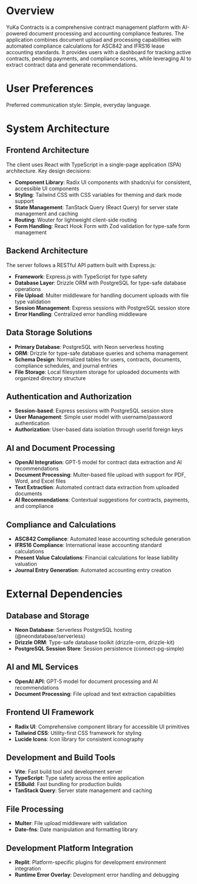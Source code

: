# Overview

YuKa Contracts is a comprehensive contract management platform with AI-powered document processing and accounting compliance features. The application combines document upload and processing capabilities with automated compliance calculations for ASC842 and IFRS16 lease accounting standards. It provides users with a dashboard for tracking active contracts, pending payments, and compliance scores, while leveraging AI to extract contract data and generate recommendations.

# User Preferences

Preferred communication style: Simple, everyday language.

# System Architecture

## Frontend Architecture
The client uses React with TypeScript in a single-page application (SPA) architecture. Key design decisions:
- **Component Library**: Radix UI components with shadcn/ui for consistent, accessible UI components
- **Styling**: Tailwind CSS with CSS variables for theming and dark mode support
- **State Management**: TanStack Query (React Query) for server state management and caching
- **Routing**: Wouter for lightweight client-side routing
- **Form Handling**: React Hook Form with Zod validation for type-safe form management

## Backend Architecture
The server follows a RESTful API pattern built with Express.js:
- **Framework**: Express.js with TypeScript for type safety
- **Database Layer**: Drizzle ORM with PostgreSQL for type-safe database operations
- **File Upload**: Multer middleware for handling document uploads with file type validation
- **Session Management**: Express sessions with PostgreSQL session store
- **Error Handling**: Centralized error handling middleware

## Data Storage Solutions
- **Primary Database**: PostgreSQL with Neon serverless hosting
- **ORM**: Drizzle for type-safe database queries and schema management
- **Schema Design**: Normalized tables for users, contracts, documents, compliance schedules, and journal entries
- **File Storage**: Local filesystem storage for uploaded documents with organized directory structure

## Authentication and Authorization
- **Session-based**: Express sessions with PostgreSQL session store
- **User Management**: Simple user model with username/password authentication
- **Authorization**: User-based data isolation through userId foreign keys

## AI and Document Processing
- **OpenAI Integration**: GPT-5 model for contract data extraction and AI recommendations
- **Document Processing**: Multer-based file upload with support for PDF, Word, and Excel files
- **Text Extraction**: Automated contract data extraction from uploaded documents
- **AI Recommendations**: Contextual suggestions for contracts, payments, and compliance

## Compliance and Calculations
- **ASC842 Compliance**: Automated lease accounting schedule generation
- **IFRS16 Compliance**: International lease accounting standard calculations
- **Present Value Calculations**: Financial calculations for lease liability valuation
- **Journal Entry Generation**: Automated accounting entry creation

# External Dependencies

## Database and Storage
- **Neon Database**: Serverless PostgreSQL hosting (@neondatabase/serverless)
- **Drizzle ORM**: Type-safe database toolkit (drizzle-orm, drizzle-kit)
- **PostgreSQL Session Store**: Session persistence (connect-pg-simple)

## AI and ML Services
- **OpenAI API**: GPT-5 model for document processing and AI recommendations
- **Document Processing**: File upload and text extraction capabilities

## Frontend UI Framework
- **Radix UI**: Comprehensive component library for accessible UI primitives
- **Tailwind CSS**: Utility-first CSS framework for styling
- **Lucide Icons**: Icon library for consistent iconography

## Development and Build Tools
- **Vite**: Fast build tool and development server
- **TypeScript**: Type safety across the entire application
- **ESBuild**: Fast bundling for production builds
- **TanStack Query**: Server state management and caching

## File Processing
- **Multer**: File upload middleware with validation
- **Date-fns**: Date manipulation and formatting library

## Development Platform Integration
- **Replit**: Platform-specific plugins for development environment integration
- **Runtime Error Overlay**: Development error handling and debugging